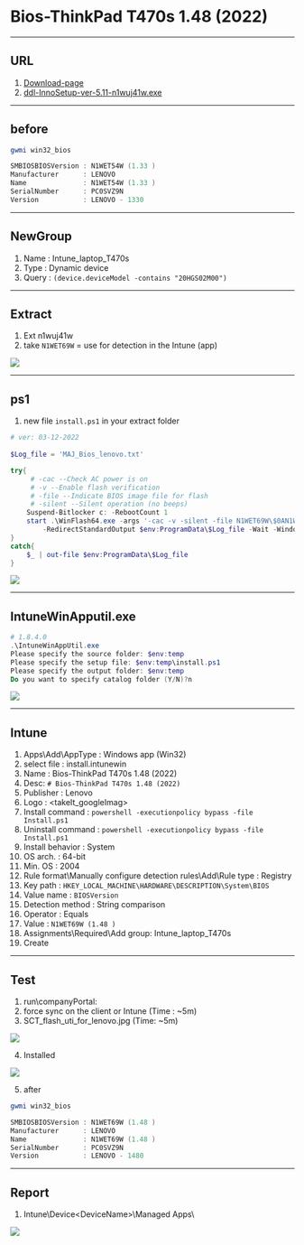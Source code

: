 # Bios-ThinkPad T470s 1.48 (2022)

---

## URL
1. [Download-page](https://pcsupport.lenovo.com/us/en/products/laptops-and-netbooks/thinkpad-t-series-laptops/thinkpad-t470s/downloads/ds120418)
2. [ddl-InnoSetup-ver-5.11-n1wuj41w.exe](https://download.lenovo.com/pccbbs/mobiles/n1wuj41w.exe)

---

## before
````ps1
gwmi win32_bios

SMBIOSBIOSVersion : N1WET54W (1.33 )
Manufacturer      : LENOVO
Name              : N1WET54W (1.33 )
SerialNumber      : PC0SVZ9N
Version           : LENOVO - 1330
````

---

## NewGroup
1. Name : Intune_laptop_T470s
2. Type : Dynamic device
3. Query : `(device.deviceModel -contains "20HGS02M00")`

---

## Extract
1. Ext n1wuj41w
2. take `N1WET69W` = use for detection in the Intune (app)

[<img src="https://i.imgur.com/gUwuvvJ.png">](https://i.imgur.com/gUwuvvJ.png)

---

## ps1
1. new file `install.ps1` in your extract folder
````ps1
# ver: 03-12-2022
 
$Log_file = 'MAJ_Bios_lenovo.txt'

try{
     # -cac --Check AC power is on
     # -v --Enable flash verification
     # -file --Indicate BIOS image file for flash
     # -silent --Silent operation (no beeps)
    Suspend-Bitlocker c: -RebootCount 1
    start .\WinFlash64.exe -args '-cac -v -silent -file N1WET69W\$0AN1W00.FL1' `
        -RedirectStandardOutput $env:ProgramData\$Log_file -Wait -WindowStyle Hidden
}
catch{
    $_ | out-file $env:ProgramData\$Log_file
}
````

[<img src="https://i.imgur.com/J9mLGzl.png">](https://i.imgur.com/J9mLGzl.png)

---

## IntuneWinApputil.exe
````ps1
# 1.8.4.0
.\IntuneWinAppUtil.exe
Please specify the source folder: $env:temp
Please specify the setup file: $env:temp\install.ps1
Please specify the output folder: $env:temp
Do you want to specify catalog folder (Y/N)?n
````

[<img src="https://i.imgur.com/yshawYi.png">](https://i.imgur.com/yshawYi.png)

---

## Intune
1. Apps\Add\AppType : Windows app (Win32)
2. select file : install.intunewin
3. Name : Bios-ThinkPad T470s 1.48 (2022)
4. Desc: `# Bios-ThinkPad T470s 1.48 (2022)`
5. Publisher : Lenovo
6. Logo : <takeIt_googleImag>
7. Install command : `powershell -executionpolicy bypass -file Install.ps1`
8. Uninstall command : `powershell -executionpolicy bypass -file Install.ps1`
9. Install behavior : System
10. OS arch. : 64-bit
11. Min. OS : 2004
12. Rule format\Manually configure detection rules\Add\Rule type : Registry
13. Key path : `HKEY_LOCAL_MACHINE\HARDWARE\DESCRIPTION\System\BIOS`
14. Value name : `BIOSVersion`
15. Detection method : String comparison
16. Operator : Equals
17. Value : `N1WET69W (1.48 )`
18. Assignments\Required\Add group: Intune_laptop_T470s
19. Create

---

## Test
1. run\companyPortal:
2. force sync on the client or Intune (Time : ~5m)
3. SCT_flash_uti_for_lenovo.jpg (Time: ~5m)

[<img src="https://i.imgur.com/xTE6SHa.jpg">](https://i.imgur.com/xTE6SHa.jpg)

4. Installed

[<img src="https://i.imgur.com/S1fKStk.png">](https://i.imgur.com/S1fKStk.png)

5. after
````ps1
gwmi win32_bios

SMBIOSBIOSVersion : N1WET69W (1.48 )
Manufacturer      : LENOVO
Name              : N1WET69W (1.48 )
SerialNumber      : PC0SVZ9N
Version           : LENOVO - 1480
````

---

## Report
1. Intune\Device\<DeviceName>\Managed Apps\

[<img src="https://i.imgur.com/sz7ehoW.png">](https://i.imgur.com/sz7ehoW.png)
